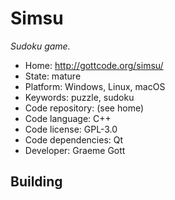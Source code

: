 # Simsu

_Sudoku game._

- Home: http://gottcode.org/simsu/
- State: mature
- Platform: Windows, Linux, macOS
- Keywords: puzzle, sudoku
- Code repository: (see home)
- Code language: C++
- Code license: GPL-3.0
- Code dependencies: Qt
- Developer: Graeme Gott

## Building
